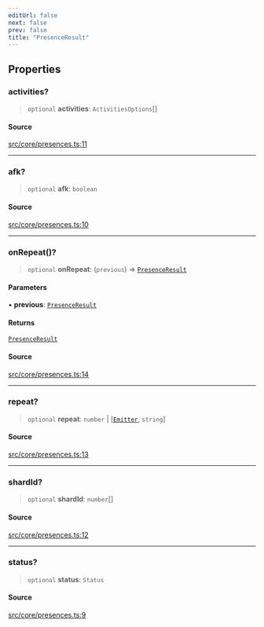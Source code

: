 ```yaml
---
editUrl: false
next: false
prev: false
title: "PresenceResult"
---
```


## Properties

### activities?

> `optional` **activities**: `ActivitiesOptions`[]

#### Source

[src/core/presences.ts:11](https://github.com/sern-handler/handler/blob/2120b18c4e53e298bc3568422781c1bda05a7177/src/core/presences.ts#L11)

***

### afk?

> `optional` **afk**: `boolean`

#### Source

[src/core/presences.ts:10](https://github.com/sern-handler/handler/blob/2120b18c4e53e298bc3568422781c1bda05a7177/src/core/presences.ts#L10)

***

### onRepeat()?

> `optional` **onRepeat**: (`previous`) => [`PresenceResult`](/v4/api/interfaces/presenceresult/)

#### Parameters

• **previous**: [`PresenceResult`](/v4/api/interfaces/presenceresult/)

#### Returns

[`PresenceResult`](/v4/api/interfaces/presenceresult/)

#### Source

[src/core/presences.ts:14](https://github.com/sern-handler/handler/blob/2120b18c4e53e298bc3568422781c1bda05a7177/src/core/presences.ts#L14)

***

### repeat?

> `optional` **repeat**: `number` \| [[`Emitter`](/v4/api/interfaces/emitter/), `string`]

#### Source

[src/core/presences.ts:13](https://github.com/sern-handler/handler/blob/2120b18c4e53e298bc3568422781c1bda05a7177/src/core/presences.ts#L13)

***

### shardId?

> `optional` **shardId**: `number`[]

#### Source

[src/core/presences.ts:12](https://github.com/sern-handler/handler/blob/2120b18c4e53e298bc3568422781c1bda05a7177/src/core/presences.ts#L12)

***

### status?

> `optional` **status**: `Status`

#### Source

[src/core/presences.ts:9](https://github.com/sern-handler/handler/blob/2120b18c4e53e298bc3568422781c1bda05a7177/src/core/presences.ts#L9)
